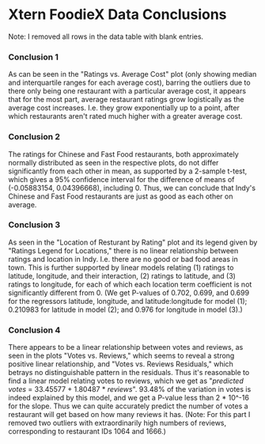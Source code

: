 # Xtern FoodieX Data Conclusions

Note: I removed all rows in the data table with blank entries.

### Conclusion 1
As can be seen in the "Ratings vs. Average Cost" plot (only showing median and interquartile ranges for each average cost), barring the outliers due to there only being one restaurant with a particular average cost, it appears that for the most part, average restaurant ratings grow logistically as the average cost increases. I.e. they grow exponentially up to a point, after which restaurants aren't rated much higher with a greater average cost.

### Conclusion 2
The ratings for Chinese and Fast Food restaurants, both approximately normally distributed as seen in the respective plots, do not differ significantly from each other in mean, as supported by a 2-sample t-test, which gives a 95% confidence interval for the difference of means of (-0.05883154, 0.04396668), including 0. Thus, we can conclude that Indy's Chinese and Fast Food restaurants are just as good as each other on average.

### Conclusion 3
As seen in the "Location of Resturant by Rating" plot and its legend given by "Ratings Legend for Locations," there is no linear relationship between ratings and location in Indy. I.e. there are no good or bad food areas in town. This is further supported by linear models relating (1) ratings to latitude, longitude, and their interaction, (2) ratings to latitude, and (3) ratings to longitude, for each of which each location term coefficient is not significantly different from 0. (We get P-values of 0.702, 0.699, and 0.699 for the regressors latitude, longitude, and latitude:longitude for model (1); 0.210983 for latitude in model (2); and 0.976 for longitude in model (3).)

### Conclusion 4
There appears to be a linear relationship between votes and reviews, as seen in the plots "Votes vs. Reviews," which seems to reveal a strong positive linear relationship, and "Votes vs. Reviews Residuals," which betrays no distinguishable pattern in the residuals. Thus it's reasonable to find a linear model relating votes to reviews, which we get as "_predicted votes_ = 33.45577 + 1.80487 * _reviews_". 93.48% of the variation in votes is indeed explained by this model, and we get a P-value less than 2 * 10^-16 for the slope. Thus we can quite accurately predict the number of votes a restaurant will get based on how many reviews it has. (Note: For this part I removed two outliers with extraordinarily high numbers of reviews, corresponding to restaurant IDs 1064 and 1666.)
